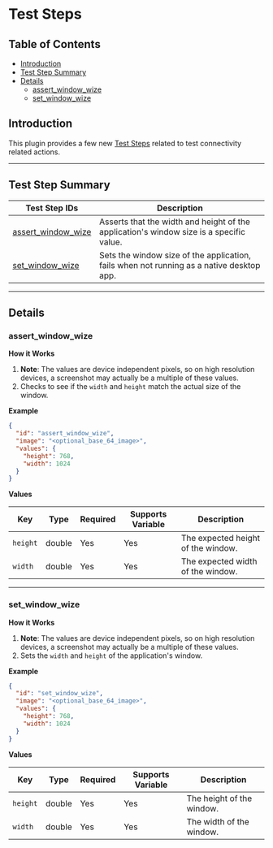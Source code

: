 # Test Steps

## Table of Contents

* [Introduction](#introduction)
* [Test Step Summary](#test-step-summary)
* [Details](#details)
  * [assert_window_wize](#assert_window_wize)
  * [set_window_wize](#set_window_wize)


## Introduction

This plugin provides a few new [Test Steps](https://github.com/peiffer-innovations/automated_testing_framework/blob/main/documentation/STEPS.md) related to test connectivity related actions.


---

## Test Step Summary

Test Step IDs                             | Description
------------------------------------------|-------------
[assert_window_wize](#assert_window_wize) | Asserts that the width and height of the application's window size is a specific value.
[set_window_wize](#set_window_wize)       | Sets the window size of the application, fails when not running as a native desktop app.


---
## Details


### assert_window_wize

**How it Works**

1. **Note**: The values are device independent pixels, so on high resolution devices, a screenshot may actually be a multiple of these values.
2. Checks to see if the `width` and `height` match the actual size of the window.


**Example**

```json
{
  "id": "assert_window_wize",
  "image": "<optional_base_64_image>",
  "values": {
    "height": 768,
    "width": 1024
  }
}
```

**Values**

Key      | Type    | Required | Supports Variable | Description
---------|---------|----------|-------------------|-------------
`height` | double  | Yes      | Yes               | The expected height of the window.
`width`  | double  | Yes      | Yes               | The expected width of the window.


---

### set_window_wize

**How it Works**

1. **Note**: The values are device independent pixels, so on high resolution devices, a screenshot may actually be a multiple of these values.
2. Sets the `width` and `height` of the application's window.


**Example**

```json
{
  "id": "set_window_wize",
  "image": "<optional_base_64_image>",
  "values": {
    "height": 768,
    "width": 1024
  }
}
```

**Values**

Key      | Type    | Required | Supports Variable | Description
---------|---------|----------|-------------------|-------------
`height` | double  | Yes      | Yes               | The height of the window.
`width`  | double  | Yes      | Yes               | The width of the window.


